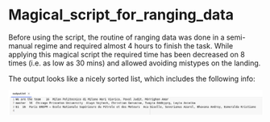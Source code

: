 # Magical_script_for_ranging_data

Before using the script, the routine of ranging data was done in a semi-manual regime and required almost 4 hours to finish the task. While applying this magical script the required time has been decreased on 8 times (i.e. as low as 30 mins) and allowed avoiding mistypes on the landing. 

The output looks like a nicely sorted list, which includes the following info:

![output](https://github.com/Mandzhi/Magic_script_for_ranging_data/blob/main/output.png)
